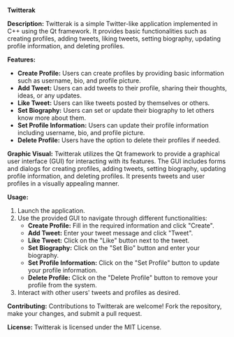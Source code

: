 **Twitterak**

**Description:**
Twitterak is a simple Twitter-like application implemented in C++ using the Qt framework. It provides basic functionalities such as creating profiles, adding tweets, liking tweets, setting biography, updating profile information, and deleting profiles.

**Features:**
- **Create Profile:** Users can create profiles by providing basic information such as username, bio, and profile picture.
- **Add Tweet:** Users can add tweets to their profile, sharing their thoughts, ideas, or any updates.
- **Like Tweet:** Users can like tweets posted by themselves or others.
- **Set Biography:** Users can set or update their biography to let others know more about them.
- **Set Profile Information:** Users can update their profile information including username, bio, and profile picture.
- **Delete Profile:** Users have the option to delete their profiles if needed.

**Graphic Visual:**
Twitterak utilizes the Qt framework to provide a graphical user interface (GUI) for interacting with its features. The GUI includes forms and dialogs for creating profiles, adding tweets, setting biography, updating profile information, and deleting profiles. It presents tweets and user profiles in a visually appealing manner.

**Usage:**
1. Launch the application.
2. Use the provided GUI to navigate through different functionalities:
   - **Create Profile:** Fill in the required information and click "Create".
   - **Add Tweet:** Enter your tweet message and click "Tweet".
   - **Like Tweet:** Click on the "Like" button next to the tweet.
   - **Set Biography:** Click on the "Set Bio" button and enter your biography.
   - **Set Profile Information:** Click on the "Set Profile" button to update your profile information.
   - **Delete Profile:** Click on the "Delete Profile" button to remove your profile from the system.
3. Interact with other users' tweets and profiles as desired.

**Contributing:**
Contributions to Twitterak are welcome! Fork the repository, make your changes, and submit a pull request.

**License:**
Twitterak is licensed under the MIT License.
